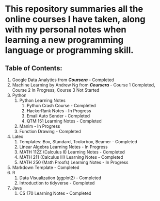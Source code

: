 # This repository summaries all the online courses I have taken, along with my personal notes when learning a new programming language or programming skill. 

## Table of Contents: 
1. Google Data Analytics from ***Coursera*** - Completed
2. Machine Learning by Andrew Ng from ***Coursera*** - Course 1 Completed, Course 2 In Progress, Course 3 Not Started
3. Python
   1. Python Learning Notes
      1. Python Crash Course - Completed
      2. HackerRank Notes - In Progress
      3. Email Auto Sender - Completed
      4. QTM 151 Learning Notes - Completed
   2. Manim - In Progress
   3. Function Drawing - Completed
4. Latex
   1. Templates: Box, Standard, Tcolorbox, Beamer - Completed
   2. Linear Algebra Learning Notes - In Progress
   3. MATH 112Z (Calculus II) Learning Notes - Completed
   4. MATH 211 (Calculus III) Learning Notes - Completed
   5. MATH 250 (Math Proofs) Learning Notes - In Progress
5. Markdown Template - Completed
6. R
   1. Data Visualization (ggplot2) - Completed
   2. Introduction to tidyverse - Completed
7. Java
   1. CS 170 Learning Notes - Completed